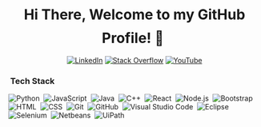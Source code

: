 
<h1 align="center">Hi There, Welcome to my GitHub Profile! 👋 <img height="40"></h1>

<div align=center>
<a href="https://www.linkedin.com/in/karen-delgado-it/"><img src="https://img.shields.io/badge/Linkedin-0077b5?style=flat&logo=linkedin" alt="LinkedIn" /></a>
<a href="https://stackoverflow.com/users/7994352/tana"><img src="https://img.shields.io/badge/Stack Overflow-f48024?style=flat&logo=stackoverflow&logoColor=white" alt="Stack Overflow" /></a>
<a href="https://www.youtube.com/channel/UCTGH9EEl5c0be2sAcqf1d9Q/"><img src="https://img.shields.io/badge/YouTube-FF0000?style=flat&logo=YouTube&logoColor=white" alt="YouTube" /></a>
</div>
       
### &nbsp;Tech Stack

![Python](https://img.shields.io/badge/-Python-05122A?style=flat&logo=python)&nbsp;
![JavaScript](https://img.shields.io/badge/-JavaScript-05122A?style=flat&logo=javascript)&nbsp;
![Java](https://img.shields.io/badge/-Java-05122A?style=flat&logo=Java&logoColor=FFA518)&nbsp;
![C++](https://img.shields.io/badge/-C++-05122A?style=flat&logo=C%2B%2B&logoColor=00599C)&nbsp;
![React](https://img.shields.io/badge/-React-05122A?style=flat&logo=react)&nbsp;
![Node.js](https://img.shields.io/badge/-Node.js-05122A?style=flat&logo=node.js)&nbsp;
![Bootstrap](https://img.shields.io/badge/-Bootstrap-05122A?style=flat&logo=bootstrap&logoColor=563D7C)\
![HTML](https://img.shields.io/badge/-HTML-05122A?style=flat&logo=HTML5)&nbsp;
![CSS](https://img.shields.io/badge/-CSS-05122A?style=flat&logo=CSS3&logoColor=1572B6)&nbsp;
![Git](https://img.shields.io/badge/-Git-05122A?style=flat&logo=git)&nbsp;
![GitHub](https://img.shields.io/badge/-GitHub-05122A?style=flat&logo=github)&nbsp;
![Visual Studio Code](https://img.shields.io/badge/-Visual%20Studio%20Code-05122A?style=flat&logo=visual-studio-code&logoColor=007ACC)&nbsp;
![Eclipse](https://img.shields.io/badge/-Eclipse-05122A?style=flat&logo=eclipse-ide&logoColor=2C2255)&nbsp;
![Selenium](https://img.shields.io/badge/selenium-%2343B02A.svg?&style=plastic&logo=selenium&logoColor=white)&nbsp;
![Netbeans](https://img.shields.io/badge/-Eclipse-05122A?style=flat&logo=eclipse-ide&logoColor=2C2255)&nbsp;
![UiPath](https://img.shields.io/badge/Uipath-ED4215?style=flat&logo=Uipath&logoColor=white)&nbsp;

